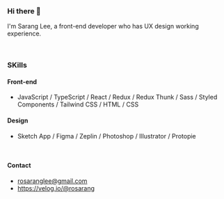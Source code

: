 ### Hi there 👋

I'm Sarang Lee, a front-end developer who has UX design working experience.

<br>

### SKills

#### Front-end
- JavaScript / TypeScript / React / Redux / Redux Thunk / Sass / Styled Components / Tailwind CSS / HTML / CSS

#### Design
- Sketch App / Figma / Zeplin / Photoshop / Illustrator / Protopie

<br>

#### Contact

- rosaranglee@gmail.com
- https://velog.io/@rosarang


<!--
**rosarang/rosarang** is a ✨ _special_ ✨ repository because its `README.md` (this file) appears on your GitHub profile.

Here are some ideas to get you started:

- 🔭 I’m currently working on ...
- 🌱 I’m currently learning ...
- 👯 I’m looking to collaborate on ...
- 🤔 I’m looking for help with ...
- 💬 Ask me about ...
- 📫 How to reach me: ...
- 😄 Pronouns: ...
- ⚡ Fun fact: ...
-->
